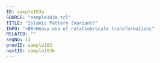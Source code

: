 ```yaml
---
ID: sample103a
SOURCE: "sample103a.tcl"
TITLE: "Islamic Pattern (variant)"
INFO: "<BR>Heavy use of rotation/scale transformations"
RELATED: ""
seqNo: 13
prevID: sample103
nextID: sample103b
---
```

